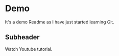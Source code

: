 # Demo

It's a demo Readme as I have just started learning Git.

 ## Subheader

 Watch Youtube tutorial.